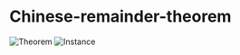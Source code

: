 # Chinese-remainder-theorem
![Theorem](https://cf2.ppt-online.org/files2/slide/m/MO0ipFjGoDmf3HSYgQ495WRZP7euXBxbI8sEhN/slide-0.jpg)
![Instance](https://upload.wikimedia.org/wikipedia/commons/thumb/9/9d/Sun_Tzu_Chinese_remainder_theorem.svg/800px-Sun_Tzu_Chinese_remainder_theorem.svg.png)
